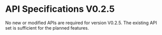 # API Specifications V0.2.5

No new or modified APIs are required for version V0.2.5.
The existing API set is sufficient for the planned features.
